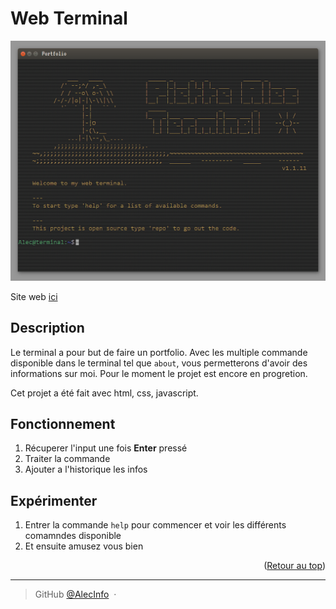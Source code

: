 <a name="readme-top"></a>

<h1> Web Terminal </h1>

![ex image](https://github.com/AlecInfo/Terminal/blob/main/screen.png)

Site web [ici](https://alecinfo.github.io/Terminal/)

## Description

Le terminal a pour but de faire un portfolio. 
Avec les multiple commande disponible dans le terminal tel que `about`, vous permetterons d'avoir des informations sur moi.
Pour le moment le projet est encore en progretion.

Cet projet a été fait avec html, css, javascript.

## Fonctionnement

1. Récuperer l'input une fois **Enter** pressé 
2. Traiter la commande
3. Ajouter a l'historique les infos

## Expérimenter

1. Entrer la commande `help` pour commencer et voir les différents comamndes disponible
2. Et ensuite amusez vous bien

<p align="right">(<a href="#readme-top">Retour au top</a>)</p>

---

> GitHub [@AlecInfo](https://github.com/AlecInfo) &nbsp;&middot;&nbsp;
